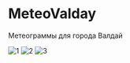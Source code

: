 
# MeteoValday
Метеограммы  для города Валдай


![1](https://github.com/E-v-g-e-n-i-ch/MeteoValday/assets/88594555/388dfa2a-0d22-4081-a0b5-f0fef2e607fd)
![2](https://github.com/E-v-g-e-n-i-ch/MeteoValday/assets/88594555/f5f22ba3-0c59-4959-8891-6eef3d995ab7)
![3](https://github.com/E-v-g-e-n-i-ch/MeteoValday/assets/88594555/6b4e7962-210d-4b42-85ff-f698fd292f04)


